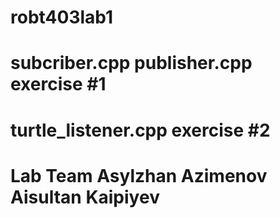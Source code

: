 # robt403lab1
# subcriber.cpp publisher.cpp exercise #1
# turtle_listener.cpp exercise #2
# Lab Team Asylzhan Azimenov Aisultan Kaipiyev
